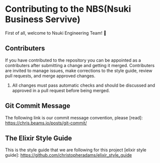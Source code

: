 # Contributing to the NBS(Nsuki Business Servive)

First of all, welcome to Nsuki Engineering Team! :raised_hands:

## Contributers

If you have contributed to the repository you can be appointed as a contributers
after submitting a change and getting it merged. Contributers are invited to manage issues, make corrections to the style guide, review pull requests, and
merge approved changes.

1. All changes must pass automatic checks and should be discussed and approved in a pull request before being merged.

## Git Commit Message

The following link is our commit message convention, please [read]: https://chris.beams.io/posts/git-commit/

## The Elixir Style Guide

This is the style guide that we are following for this project [elixir style guide]: https://github.com/christopheradams/elixir_style_guide
